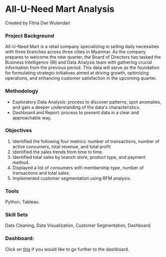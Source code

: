 # All-U-Need Mart Analysis

Created by Fitria Dwi Wulandari

### **Project Background**
All-U-Need Mart is a retail company specializing in selling daily necessities with three branches across three cities in Myanmar. As the company prepares to welcome the new quarter, the Board of Directors has tasked the Business Intelligence (BI) and Data Analysis team with gathering crucial information from the previous period. This data will serve as the foundation for formulating strategic initiatives aimed at driving growth, optimizing operations, and enhancing customer satisfaction in the upcoming quarter.

### **Methodology**
  * Exploratory Data Analysis: process to discover patterns, spot anomalies, and gain a deeper understanding of the data's characteristics.
  * Dashboard and Report: process to present data in a clear and approachable way.

### **Objectives**
1. Identified the following four metrics: number of transactions, number of active consumers, total revenue, and total profit
2. Identified the sales trends from time to time.
3. Identified total sales by branch store, product type, and payment method.
4. Displayed a list of consumers with membership type, number of transactions and total sales.
5. Implemented customer segmentation using RFM analysis.

### **Tools**
Python, Tableau.

### **Skill Sets**
Data Cleaning, Data Visualization, Customer Segmentation, Dashboard.

### **Dashboard**: 
Click on [this](https://public.tableau.com/views/All-U-NeedMartDashboard/Summary?:language=en-US&:sid=&:display_count=n&:origin=viz_share_link) if you would like to go further to the dashboard.

